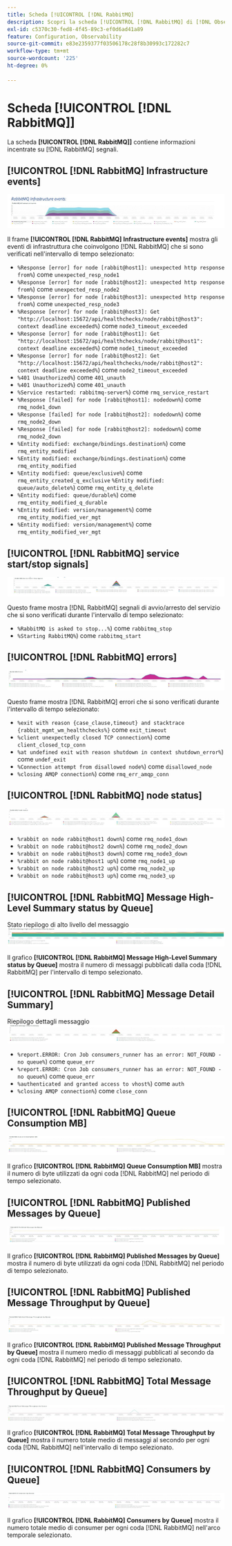 ```yaml
---
title: Scheda [!UICONTROL [!DNL RabbitMQ]
description: Scopri la scheda [!UICONTROL [!DNL RabbitMQ] di [!DNL Observation for Adobe Commerce].
exl-id: c5370c30-fed8-4f45-89c3-ef0d6ad41a89
feature: Configuration, Observability
source-git-commit: e83e2359377f03506178c28f8b30993c172282c7
workflow-type: tm+mt
source-wordcount: '225'
ht-degree: 0%

---
```


# Scheda [!UICONTROL [!DNL RabbitMQ]]

La scheda **[!UICONTROL [!DNL RabbitMQ]]** contiene informazioni incentrate su [!DNL RabbitMQ] segnali.

## [!UICONTROL [!DNL RabbitMQ] Infrastructure events]

![[!DNL RabbitMQ] eventi di infrastruttura](../../assets/tools/observation-for-adobe-commerce/rabbitmq-tab-1.jpeg)

Il frame **[!UICONTROL [!DNL RabbitMQ] Infrastructure events]** mostra gli eventi di infrastruttura che coinvolgono [!DNL RabbitMQ] che si sono verificati nell&#39;intervallo di tempo selezionato:

* `%Response [error] for node [rabbit@host1]: unexpected http response from%`) come `unexpected_resp_node1`
* `%Response [error] for node [rabbit@host2]: unexpected http response from%`) come `unexpected_resp_node2`
* `%Response [error] for node [rabbit@host3]: unexpected http response from%`) come `unexpected_resp_node3`
* `%Response [error] for node [rabbit@host3]: Get "http://localhost:15672/api/healthchecks/node/rabbit@host3": context deadline exceeded%`) come `node3_timeout_exceeded`
* `%Response [error] for node [rabbit@host1]: Get "http://localhost:15672/api/healthchecks/node/rabbit@host1": context deadline exceeded%`) come `node1_timeout_exceeded`
* `%Response [error] for node [rabbit@host2]: Get "http://localhost:15672/api/healthchecks/node/rabbit@host2": context deadline exceeded%`) come `node2_timeout_exceeded`
* `%401 Unauthorized%`) come `401_unauth`
* `%401 Unauthorized%`) come `401_unauth`
* `%Service restarted: rabbitmq-server%`) come `rmq_service_restart`
* `%Response [failed] for node [rabbit@host1]: nodedown%`) come `rmq_node1_down`
* `%Response [failed] for node [rabbit@host2]: nodedown%`) come `rmq_node2_down`
* `%Response [failed] for node [rabbit@host2]: nodedown%`) come `rmq_node2_down`
* `%Entity modified: exchange/bindings.destination%`) come `rmq_entity_modified`
* `%Entity modified: exchange/bindings.destination%`) come `rmq_entity_modified`
* `%Entity modified: queue/exclusive%`) come `rmq_entity_created_q_exclusive` `%Entity modified: queue/auto_delete%`) come `rmq_entity_q_delete`
* `%Entity modified: queue/durable%`) come `rmq_entity_modified_q_durable`
* `%Entity modified: version/management%`) come `rmq_entity_modified_ver_mgt`
* `%Entity modified: version/management%`) come `rmq_entity_modified_ver_mgt`

## [!UICONTROL [!DNL RabbitMQ] service start/stop signals]

![[!DNL RabbitMQ] segnali di avvio/arresto del servizio](../../assets/tools/observation-for-adobe-commerce/rabbitmq-tab-2.jpeg)

Questo frame mostra [!DNL RabbitMQ] segnali di avvio/arresto del servizio che si sono verificati durante l&#39;intervallo di tempo selezionato:

* `%RabbitMQ is asked to stop...%`) come `rabbitmq_stop`
* `%Starting RabbitMQ%`) come `rabbitmq_start`

## [!UICONTROL [!DNL RabbitMQ] errors]

![[!DNL RabbitMQ] errori](../../assets/tools/observation-for-adobe-commerce/rabbitmq-tab-3.jpeg)

Questo frame mostra [!DNL RabbitMQ] errori che si sono verificati durante l&#39;intervallo di tempo selezionato:

* `%exit with reason {case_clause,timeout} and stacktrace {rabbit_mgmt_wm_healthchecks%}` come `exit_timeout`
* `%client unexpectedly closed TCP connection%`) come `client_closed_tcp_conn`
* `%at undefined exit with reason shutdown in context shutdown_error%`) come `undef_exit`
* `%Connection attempt from disallowed node%`) come `disallowed_node`
* `%closing AMQP connection%`) come `rmq_err_amqp_conn`

## [!UICONTROL [!DNL RabbitMQ] node status]

![[!DNL RabbitMQ] stato nodo](../../assets/tools/observation-for-adobe-commerce/rabbitmq-tab-4.jpeg)

* `%rabbit on node rabbit@host1 down%`) come `rmq_node1_down`
* `%rabbit on node rabbit@host2 down%`) come `rmq_node2_down`
* `%rabbit on node rabbit@host3 down%`) come `rmq_node3_down`
* `%rabbit on node rabbit@host1 up%`) come `rmq_node1_up`
* `%rabbit on node rabbit@host2 up%`) come `rmq_node2_up`
* `%rabbit on node rabbit@host3 up%`) come `rmq_node3_up`

## [!UICONTROL [!DNL RabbitMQ] Message High-Level Summary status by Queue]

Stato riepilogo di alto livello del messaggio ![[!DNL RabbitMQ] per coda](../../assets/tools/observation-for-adobe-commerce/rabbitmq-tab-5.jpeg)

Il grafico **[!UICONTROL [!DNL RabbitMQ] Message High-Level Summary status by Queue]** mostra il numero di messaggi pubblicati dalla coda [!DNL RabbitMQ] per l&#39;intervallo di tempo selezionato.

## [!UICONTROL [!DNL RabbitMQ] Message Detail Summary]

Riepilogo dettagli messaggio ![[!DNL RabbitMQ]](../../assets/tools/observation-for-adobe-commerce/rabbitmq-tab-6.jpeg)

* `%report.ERROR: Cron Job consumers_runner has an error: NOT_FOUND - no queue%`) come `queue_err`
* `%report.ERROR: Cron Job consumers_runner has an error: NOT_FOUND - no queue%`) come `queue_err`
* `%authenticated and granted access to vhost%`) come `auth`
* `%closing AMQP connection%`) come `close_conn`

## [!UICONTROL [!DNL RabbitMQ] Queue Consumption MB]

![[!DNL RabbitMQ] consumo coda MB](../../assets/tools/observation-for-adobe-commerce/rabbitmq-tab-7.jpeg)

Il grafico **[!UICONTROL [!DNL RabbitMQ] Queue Consumption MB]** mostra il numero di byte utilizzati da ogni coda [!DNL RabbitMQ] nel periodo di tempo selezionato.

## [!UICONTROL [!DNL RabbitMQ] Published Messages by Queue]

![[!DNL RabbitMQ] messaggi pubblicati dalla coda](../../assets/tools/observation-for-adobe-commerce/rabbitmq-tab-8.jpeg)

Il grafico **[!UICONTROL [!DNL RabbitMQ] Published Messages by Queue]** mostra il numero di byte utilizzati da ogni coda [!DNL RabbitMQ] nel periodo di tempo selezionato.

## [!UICONTROL [!DNL RabbitMQ] Published Message Throughput by Queue]

![[!DNL RabbitMQ] velocità effettiva dei messaggi pubblicati dalla coda](../../assets/tools/observation-for-adobe-commerce/rabbitmq-tab-9.jpeg)

Il grafico **[!UICONTROL [!DNL RabbitMQ] Published Message Throughput by Queue]** mostra il numero medio di messaggi pubblicati al secondo da ogni coda [!DNL RabbitMQ] nel periodo di tempo selezionato.

## [!UICONTROL [!DNL RabbitMQ] Total Message Throughput by Queue]

![[!DNL RabbitMQ] velocità effettiva messaggi totale dalla coda](../../assets/tools/observation-for-adobe-commerce/rabbitmq-tab-10.jpeg)

Il grafico **[!UICONTROL [!DNL RabbitMQ] Total Message Throughput by Queue]** mostra il numero totale medio di messaggi al secondo per ogni coda [!DNL RabbitMQ] nell&#39;intervallo di tempo selezionato.

## [!UICONTROL [!DNL RabbitMQ] Consumers by Queue]

![[!DNL RabbitMQ] utenti per coda](../../assets/tools/observation-for-adobe-commerce/rabbitmq-tab-11.jpeg)

Il grafico **[!UICONTROL [!DNL RabbitMQ] Consumers by Queue]** mostra il numero totale medio di consumer per ogni coda [!DNL RabbitMQ] nell&#39;arco temporale selezionato.
